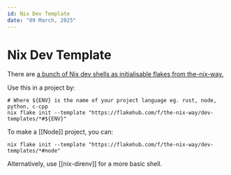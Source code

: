 ```yaml
---
id: Nix Dev Template
date: "09 March, 2025"
---
```


# Nix Dev Template

There are [a bunch of Nix dev shells as initialisable flakes from the-nix-way.](https://github.com/the-nix-way/dev-templates)

Use this in a project by:
```shell
# Where ${ENV} is the name of your project language eg. rust, node, python, c-cpp
nix flake init --template "https://flakehub.com/f/the-nix-way/dev-templates/*#${ENV}"
```

To make a [[Node]] project, you can:
```shell
nix flake init --template "https://flakehub.com/f/the-nix-way/dev-templates/*#node"
```

Alternatively, use [[nix-direnv]] for a more basic shell.


